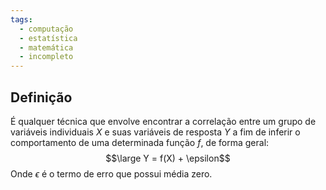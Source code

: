 ```yaml
---
tags:
  - computação
  - estatística
  - matemática
  - incompleto
---
```


## Definição

É qualquer técnica que envolve encontrar a correlação entre um grupo de variáveis individuais $X$ e suas variáveis de resposta $Y$ a fim de inferir o comportamento de uma determinada função $f$, de forma geral:
$$\large Y = f(X) + \epsilon$$
Onde $\epsilon$ é o termo de erro que possui média zero.